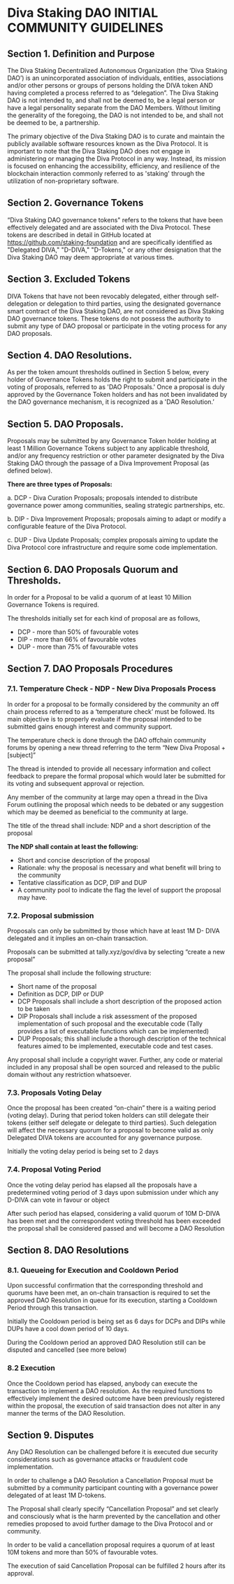 # Diva Staking DAO INITIAL COMMUNITY GUIDELINES 

## Section 1. Definition and Purpose

The Diva Staking Decentralized Autonomous Organization (the ‘Diva Staking DAO’) is an unincorporated association of individuals, entities, associations and/or other persons or groups of persons holding the DIVA token AND having completed a process referred to as “delegation”. The Diva Staking DAO is not intended to, and shall not be deemed to, be a legal person or have a legal personality separate from the DAO Members. Without limiting the generality of the foregoing, the DAO is not intended to be, and shall not be deemed to be, a partnership.

The primary objective of the Diva Staking DAO is to curate and maintain the publicly available software resources known as the Diva Protocol. It is important to note that the Diva Staking DAO does not engage in administering or managing the Diva Protocol in any way. Instead, its mission is focused on enhancing the accessibility, efficiency, and resilience of the blockchain interaction commonly referred to as 'staking' through the utilization of non-proprietary software.

## Section 2. Governance Tokens

“Diva Staking DAO governance tokens" refers to the tokens that have been effectively delegated and are associated with the Diva Protocol. These tokens are described in detail in GitHub located at https://github.com/staking-foundation and are specifically identified as "Delegated DIVA," "D-DIVA," "D-Tokens," or any other designation that the Diva Staking DAO may deem appropriate at various times.

## Section 3. Excluded Tokens 

DIVA Tokens that have not been revocably delegated, either through self-delegation or delegation to third parties, using the designated governance smart contract of the Diva Staking DAO, are not considered as Diva Staking DAO governance tokens. These tokens do not possess the authority to submit any type of DAO proposal or participate in the voting process for any DAO proposals.

## Section 4. DAO Resolutions.

As per the token amount thresholds outlined in Section 5 below, every holder of Governance Tokens holds the right to submit and participate in the voting of proposals, referred to as 'DAO Proposals.' Once a proposal is duly approved by the Governance Token holders and has not been invalidated by the DAO governance mechanism, it is recognized as a 'DAO Resolution.’

## Section 5. DAO Proposals. 

Proposals may be submitted by any Governance Token holder holding at least 1 Million Governance Tokens subject to any applicable threshold, and/or any frequency restriction or other parameter designated by the Diva Staking DAO through the passage of a Diva Improvement Proposal (as defined below).

**There are three types of Proposals:**

a.	DCP - Diva Curation Proposals; proposals intended to distribute governance power among communities, sealing strategic partnerships, etc.

b.	DIP - Diva Improvement Proposals; proposals aiming to adapt or modify a configurable feature of the Diva Protocol.

c.	DUP - Diva Update Proposals; complex proposals aiming to update the Diva Protocol core infrastructure and require some code implementation.

## Section 6. DAO Proposals Quorum and Thresholds. 

In order for a Proposal to be valid a quorum of at least 10 Million Governance Tokens is required. 

The thresholds initially set for each kind of proposal are as follows, 

- DCP - more than 50% of favourable votes
- DIP - more than 66% of favourable votes
- DUP - more than 75% of favourable votes

## Section 7. DAO Proposals Procedures

### 7.1. Temperature Check - NDP - New Diva Proposals Process

In order for a proposal to be formally considered by the community an off chain process referred to as a ‘temperature check’ must be followed. Its main objective is to properly evaluate if the proposal intended to be submitted gains enough interest and community support.

The temperature check is done through the DAO offchain community forums by opening a new thread referring to the term “New Diva Proposal +[subject]”

The thread is intended to provide all necessary information and collect feedback to prepare the formal proposal which would later be submitted for its voting and subsequent approval or rejection.

Any member of the community at large may open a thread in the Diva Forum outlining the proposal which needs to be debated or any suggestion which may be deemed as beneficial to the community at large. 

The title of the thread shall include: NDP and a short description of the proposal 

**The NDP shall contain at least the following:**

- Short and concise description of the proposal
- Rationale: why the proposal is necessary and what benefit will bring to the community
- Tentative classification as DCP, DIP and DUP
- A community pool to indicate the flag the level of support the proposal may have.

### 7.2. Proposal submission

Proposals can only be submitted by those which have at least 1M D- DIVA delegated and it implies an on-chain transaction.

Proposals can be submitted at tally.xyz/gov/diva by selecting “create a new proposal”  

The proposal shall include the following structure: 

- Short name of the proposal 
- Definition as DCP, DIP or DUP 
- DCP Proposals shall include a short description of the proposed action to be taken
- DIP Proposals shall include a risk assessment of the proposed implementation of such proposal and the executable code (Tally provides a list of executable functions which can be implemented) 
- DUP Proposals; this shall include a thorough description of the technical features aimed to be implemented, executable code and test cases. 

Any proposal shall include a copyright waver. Further, any code or material included in any proposal shall be open sourced and released to the public domain without any restriction whatsoever.

### 7.3. Proposals Voting Delay

Once the proposal has been created “on-chain” there is a waiting period (voting delay). During that period token holders can still delegate their tokens (either self delegate or delegate to third parties). Such delegation will affect the necessary quorum for a proposal to become valid as only Delegated DIVA tokens are accounted for any governance purpose. 

Initially the voting delay period is being set to 2 days 

### 7.4. Proposal Voting Period

Once the voting delay period has elapsed all the proposals have a predetermined voting period of 3 days upon submission under which any D-DIVA can vote in favour or object 

After such period has elapsed, considering a valid quorum of 10M D-DIVA has been met and the correspondent voting threshold has been exceeded the proposal shall be considered passed and will become a DAO Resolution

## Section 8. DAO Resolutions

### 8.1. Queueing for Execution and Cooldown Period

Upon successful confirmation that the corresponding threshold and quorums have been met, an on-chain transaction is required to set the approved DAO Resolution in queue for its execution, starting a Cooldown Period through this transaction.

Initially the Cooldown period is being set as 6 days for DCPs and DIPs while DUPs have a cool down period of 10 days. 

During the Cooldown period an approved DAO Resolution still can be disputed and cancelled (see more below) 

### 8.2 Execution 

Once the Cooldown period has elapsed, anybody can execute the transaction to implement a DAO resolution. As the required functions to effectively implement the desired outcome have been previously registered within the proposal, the execution of said transaction does not alter in any manner the terms of the DAO Resolution. 

## Section 9. Disputes

Any DAO Resolution can be challenged before it is executed due security considerations such as governance attacks or fraudulent code implementation. 

In order to challenge a DAO Resolution a Cancellation Proposal must be submitted by a community participant counting with a governance power delegated of at least 1M D-tokens. 

The Proposal shall clearly specify “Cancellation Proposal” and set clearly and consciously what is the harm prevented by the cancellation and other remedies proposed to avoid further damage to the Diva Protocol and or community. 

In order to be valid a cancellation proposal requires a quorum of at least 10M tokens and more than 50% of favourable votes. 

The execution of said Cancellation Proposal can be fulfilled 2 hours after its approval.   

